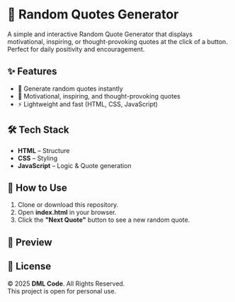 # 📖 **Random Quotes Generator**   
  
A simple and interactive Random Quote Generator that displays motivational, inspiring, or thought-provoking quotes at the click of a button. Perfect for daily positivity and encouragement.  
  
  
## ✨ **Features**   
  
- 🎲 Generate random quotes instantly   
- 📜 Motivational, inspiring, and thought-provoking quotes   
- ⚡ Lightweight and fast (HTML, CSS, JavaScript)  
  
  
## 🛠️ **Tech Stack**   
  
- **HTML** – Structure   
- **CSS** – Styling    
- **JavaScript** – Logic & Quote generation   
  
  
## 🚀 **How to Use**   
  
1. Clone or download this repository.   
2. Open **index.html** in your browser.   
3. Click the **"Next Quote"** button to see a new random quote.  
   
  
## 📸 **Preview**   
  
  
  
## 📜 **License**   
  
© 2025 **DML Code**. All Rights Reserved.  
This project is open for personal use.
